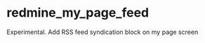 redmine_my_page_feed
====================

Experimental. Add RSS feed syndication block on my page screen
